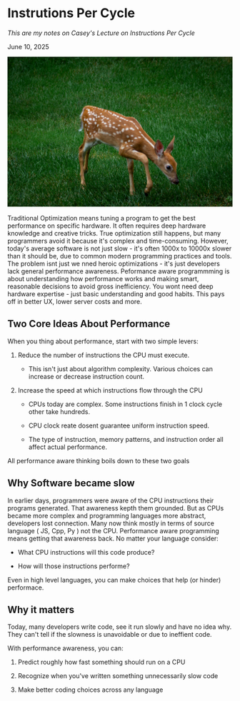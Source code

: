 # Instrutions Per Cycle 

*This are my notes on Casey's Lecture on Instructions Per Cycle*

June 10, 2025

![Performance Aware Programming](../assets/perf3.jpg)

Traditional Optimization means tuning a program to get the best performance on specific hardware. It often requires deep hardware knowledge and creative tricks. True optimization still happens, but many programmers avoid it because it's complex and time-consuming. However, today's average software is not just slow - it's often 1000x to 10000x slower than it should be, due to common modern programming practices and tools. The problem isnt just we nned heroic optimizations - it's just developers lack general performance awareness. Peformance aware programmming is about understanding how performance works and making smart, reasonable decisions to avoid gross inefficiency. You wont need deep hardware expertise - just basic understanding and good habits. This pays off in better UX, lower server costs and more.

## Two Core Ideas About Performance

When you thing about performance, start with two simple levers:

1. Reduce the number of instructions the CPU must execute.

   * This isn't just about algorithm complexity. Various choices can increase or decrease instruction count.

2. Increase the speed at which instructions flow through the CPU

   * CPUs today are complex. Some instructions finish in 1 clock cycle other take hundreds.

   * CPU clock reate dosent guarantee uniform instruction speed.

   * The type of instruction, memory patterns, and instruction order all affect actual performance.

All performance aware thinking boils down to these two goals

## Why Software became slow

In earlier days, programmers were aware of the CPU instructions their programs generated. That awareness kepth them grounded. But as CPUs became more complex and programming languages more abstract, developers lost connection. Many now think mostly in terms of source language ( JS, Cpp, Py ) not the CPU. Performance aware programming means getting that awareness back. No matter your language consider:

* What CPU instructions will this code produce?

* How will those instructions performe?

Even in high level languages, you can make choices that help (or hinder) performace.

## Why it matters

Today, many developers write code, see it run slowly and have no idea why. They can't tell if the slowness is unavoidable or due to ineffient code.

With performance awareness, you can:

1. Predict roughly how fast something should run on a CPU

2. Recognize when you've written something unnecessarily slow code

3. Make better coding choices across any language
